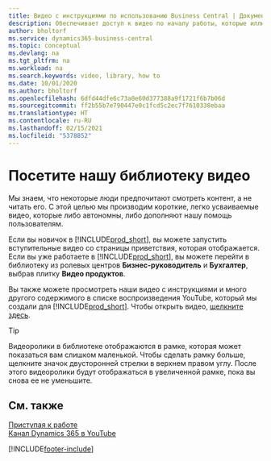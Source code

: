 ```yaml
---
title: Видео с инструкциями по использованию Business Central | Документация Майкрософт
description: Обеспечивает доступ к видео по началу работы, которые иллюстрируют выполнение типовых задач.
author: bholtorf
ms.service: dynamics365-business-central
ms.topic: conceptual
ms.devlang: na
ms.tgt_pltfrm: na
ms.workload: na
ms.search.keywords: video, library, how to
ms.date: 10/01/2020
ms.author: bholtorf
ms.openlocfilehash: 6dfd44dfe6c73a0e60d377388a9f1721f6b7b06d
ms.sourcegitcommit: ff2b55b7e790447e0c1fcd5c2ec7f7610338ebaa
ms.translationtype: HT
ms.contentlocale: ru-RU
ms.lasthandoff: 02/15/2021
ms.locfileid: "5378852"
---
```

# <a name="visit-our-video-library"></a>Посетите нашу библиотеку видео

Мы знаем, что некоторые люди предпочитают смотреть контент, а не читать его. С этой целью мы производим короткие, легко усваиваемые видео, которые либо автономны, либо дополняют нашу помощь пользователям.  

Если вы новичок в [!INCLUDE[prod_short](includes/prod_short.md)], вы можете запустить вступительные видео со страницы приветствия, которая отображается. Если вы уже работаете в [!INCLUDE[prod_short](includes/prod_short.md)], вы можете перейти в библиотеку из ролевых центров **Бизнес-руководитель** и **Бухгалтер**, выбрав плитку **Видео продуктов**.  

Вы также можете просмотреть наши видео с инструкциями и много другого содержимого в списке воспроизведения YouTube, который мы создали для [!INCLUDE[prod_short](includes/prod_short.md)]. Чтобы открыть видео, [щелкните здесь](https://go.microsoft.com/fwlink/?linkid=851533).

> [!Tip]  
> Видеоролики в библиотеке отображаются в рамке, которая может показаться вам слишком маленькой. Чтобы сделать рамку больше, щелкните значок двусторонней стрелки в верхнем правом углу. После этого видеоролики будут отображаться в увеличенной рамке, пока вы снова ее не уменьшите.

## <a name="see-also"></a>См. также

[Приступая к работе](product-get-started.md)  
[Канал Dynamics 365 в YouTube](https://www.youtube.com/channel/UCJGCg4rB3QSs8y_1FquelBQ)  


[!INCLUDE[footer-include](includes/footer-banner.md)]